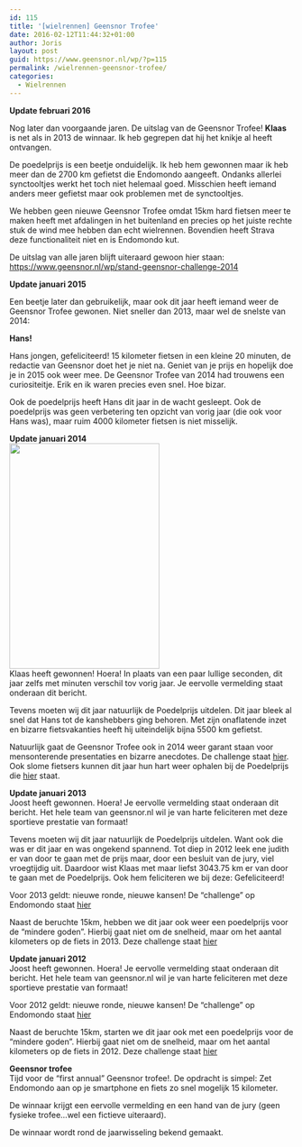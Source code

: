 ```yaml
---
id: 115
title: '[wielrennen] Geensnor Trofee'
date: 2016-02-12T11:44:32+01:00
author: Joris
layout: post
guid: https://www.geensnor.nl/wp/?p=115
permalink: /wielrennen-geensnor-trofee/
categories:
  - Wielrennen
---
```

**Update februari 2016**

Nog later dan voorgaande jaren. De uitslag van de Geensnor Trofee! **Klaas** is net als in 2013 de winnaar. Ik heb gegrepen dat hij het knikje al heeft ontvangen.

De poedelprijs is een beetje onduidelijk. Ik heb hem gewonnen maar ik heb meer dan de 2700 km gefietst die Endomondo aangeeft. Ondanks allerlei synctooltjes werkt het toch niet helemaal goed. Misschien heeft iemand anders meer gefietst maar ook problemen met de synctooltjes.

We hebben geen nieuwe Geensnor Trofee omdat 15km hard fietsen meer te maken heeft met afdalingen in het buitenland en precies op het juiste rechte stuk de wind mee hebben dan echt wielrennen. Bovendien heeft Strava deze functionaliteit niet en is Endomondo kut.

De uitslag van alle jaren blijft uiteraard gewoon hier staan:  
<https://www.geensnor.nl/wp/stand-geensnor-challenge-2014>

**Update januari 2015**

Een beetje later dan gebruikelijk, maar ook dit jaar heeft iemand weer de Geensnor Trofee gewonen. Niet sneller dan 2013, maar wel de snelste van 2014:

**Hans!** 

Hans jongen, gefeliciteerd! 15 kilometer fietsen in een kleine 20 minuten, de redactie van Geensnor doet het je niet na. Geniet van je prijs en hopelijk doe je in 2015 ook weer mee. De Geensnor Trofee van 2014 had trouwens een curiositeitje. Erik en ik waren precies even snel. Hoe bizar.

Ook de poedelprijs heeft Hans dit jaar in de wacht gesleept. Ook de poedelprijs was geen verbetering ten opzicht van vorig jaar (die ook voor Hans was), maar ruim 4000 kilometer fietsen is niet misselijk.

**Update januari 2014**  
<img class="alignleft" src="https://img.ctrlv.in/img/52de93e1bc81b.jpg" alt="" width="266" height="400" />  
Klaas heeft gewonnen! Hoera! In plaats van een paar lullige seconden, dit jaar zelfs met minuten verschil tov vorig jaar. Je eervolle vermelding staat onderaan dit bericht.

Tevens moeten wij dit jaar natuurlijk de Poedelprijs uitdelen. Dit jaar bleek al snel dat Hans tot de kanshebbers ging behoren. Met zijn onaflatende inzet en bizarre fietsvakanties heeft hij uiteindelijk bijna 5500 km gefietst.

Natuurlijk gaat de Geensnor Trofee ook in 2014 weer garant staan voor mensonterende presentaties en bizarre anecdotes. De challenge staat [hier](https://www.endomondo.com/challenges/13753958). Ook slome fietsers kunnen dit jaar hun hart weer ophalen bij de Poedelprijs die [hier](https://www.endomondo.com/challenges/13754014) staat.

**Update januari 2013**  
Joost heeft gewonnen. Hoera! Je eervolle vermelding staat onderaan dit bericht. Het hele team van geensnor.nl wil je van harte feliciteren met deze sportieve prestatie van formaat!

Tevens moeten wij dit jaar natuurlijk de Poedelprijs uitdelen. Want ook die was er dit jaar en was ongekend spannend. Tot diep in 2012 leek ene judith er van door te gaan met de prijs maar, door een besluit van de jury, viel vroegtijdig uit. Daardoor wist Klaas met maar liefst 3043.75 km er van door te gaan met de Poedelprijs. Ook hem feliciteren we bij deze: Gefeliciteerd!

Voor 2013 geldt: nieuwe ronde, nieuwe kansen! De &#8220;challenge&#8221; op Endomondo staat [hier](https://www.endomondo.com/challenges/7976100)

Naast de beruchte 15km, hebben we dit jaar ook weer een poedelprijs voor de &#8220;mindere goden&#8221;. Hierbij gaat niet om de snelheid, maar om het aantal kilometers op de fiets in 2013. Deze challenge staat [hier](https://www.endomondo.com/challenges/7976126)

**Update januari 2012**  
Joost heeft gewonnen. Hoera! Je eervolle vermelding staat onderaan dit bericht. Het hele team van geensnor.nl wil je van harte feliciteren met deze sportieve prestatie van formaat!

Voor 2012 geldt: nieuwe ronde, nieuwe kansen! De &#8220;challenge&#8221; op Endomondo staat [hier](https://www.endomondo.com/challenges/3349887)

Naast de beruchte 15km, starten we dit jaar ook met een poedelprijs voor de &#8220;mindere goden&#8221;. Hierbij gaat niet om de snelheid, maar om het aantal kilometers op de fiets in 2012. Deze challenge staat [hier](https://www.endomondo.com/challenges/3350013)

**Geensnor trofee**  
Tijd voor de &#8220;first annual&#8221; Geensnor trofee!. De opdracht is simpel: Zet Endomondo aan op je smartphone en fiets zo snel mogelijk 15 kilometer.

De winnaar krijgt een eervolle vermelding en een hand van de jury (geen fysieke trofee&#8230;wel een fictieve uiteraard).

De winnaar wordt rond de jaarwisseling bekend gemaakt.